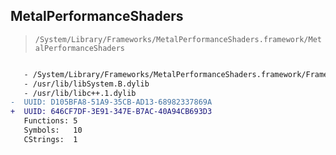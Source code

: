 ## MetalPerformanceShaders

> `/System/Library/Frameworks/MetalPerformanceShaders.framework/MetalPerformanceShaders`

```diff

   - /System/Library/Frameworks/MetalPerformanceShaders.framework/Frameworks/MPSRayIntersector.framework/MPSRayIntersector
   - /usr/lib/libSystem.B.dylib
   - /usr/lib/libc++.1.dylib
-  UUID: D105BFA8-51A9-35CB-AD13-68982337869A
+  UUID: 646CF7DF-3E91-347E-B7AC-40A94CB693D3
   Functions: 5
   Symbols:   10
   CStrings:  1

```
